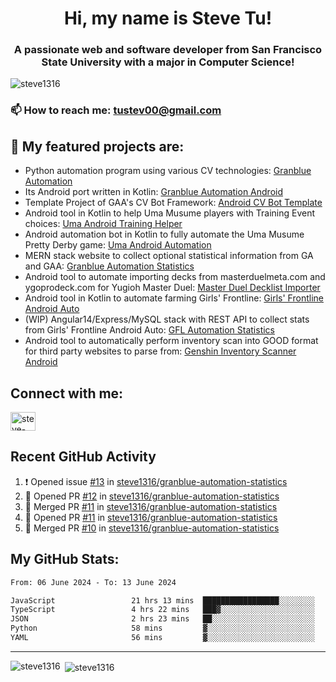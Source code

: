 <h1 align="center">Hi, my name is Steve Tu!</h1>
<h3 align="center">A passionate web and software developer from San Francisco State University with a major in Computer Science!</h3>

<p align="left"> <img src="https://komarev.com/ghpvc/?username=steve1316&label=Profile%20views&color=0e75b6&style=flat" alt="steve1316" /> </p>

### 📫 How to reach me: **tustev00@gmail.com**

## 🔭 My featured projects are:
- Python automation program using various CV technologies: [Granblue Automation](https://github.com/steve1316/granblue-automation-pyautogui)
- Its Android port written in Kotlin: [Granblue Automation Android](https://github.com/steve1316/granblue-automation-android)
- Template Project of GAA's CV Bot Framework: [Android CV Bot Template](https://github.com/steve1316/android-cv-bot-template)
- Android tool in Kotlin to help Uma Musume players with Training Event choices: [Uma Android Training Helper](https://github.com/steve1316/uma-android-training-helper)
- Android automation bot in Kotlin to fully automate the Uma Musume Pretty Derby game: [Uma Android Automation](https://github.com/steve1316/uma-android-automation)
- MERN stack website to collect optional statistical information from GA and GAA: [Granblue Automation Statistics](https://github.com/steve1316/granblue-automation-statistics)
- Android tool to automate importing decks from masterduelmeta.com and ygoprodeck.com for Yugioh Master Duel: [Master Duel Decklist Importer](https://github.com/steve1316/masterduel-android-decklist-importer)
- Android tool in Kotlin to automate farming Girls' Frontline: [Girls' Frontline Android Auto](https://github.com/steve1316/gfl-android-auto)
- (WIP) Angular14/Express/MySQL stack with REST API to collect stats from Girls' Frontline Android Auto: [GFL Automation Statistics](https://github.com/steve1316/gfl-automation-statistics)
- Android tool to automatically perform inventory scan into GOOD format for third party websites to parse from: [Genshin Inventory Scanner Android](https://github.com/steve1316/genshin-inventory-scanner-android)

## Connect with me:

<p align="left">
<a href="https://linkedin.com/in/steve-tu-370ba219b" target="blank"><img align="center" src="https://cdn.jsdelivr.net/npm/simple-icons@3.0.1/icons/linkedin.svg" alt="steve-tu-370ba219b" height="30" width="40" /></a>
</p>

## Recent GitHub Activity

<!--START_SECTION:activity-->
1. ❗️ Opened issue [#13](https://github.com/steve1316/granblue-automation-statistics/issues/13) in [steve1316/granblue-automation-statistics](https://github.com/steve1316/granblue-automation-statistics)
2. 💪 Opened PR [#12](https://github.com/steve1316/granblue-automation-statistics/pull/12) in [steve1316/granblue-automation-statistics](https://github.com/steve1316/granblue-automation-statistics)
3. 🎉 Merged PR [#11](https://github.com/steve1316/granblue-automation-statistics/pull/11) in [steve1316/granblue-automation-statistics](https://github.com/steve1316/granblue-automation-statistics)
4. 💪 Opened PR [#11](https://github.com/steve1316/granblue-automation-statistics/pull/11) in [steve1316/granblue-automation-statistics](https://github.com/steve1316/granblue-automation-statistics)
5. 🎉 Merged PR [#10](https://github.com/steve1316/granblue-automation-statistics/pull/10) in [steve1316/granblue-automation-statistics](https://github.com/steve1316/granblue-automation-statistics)
<!--END_SECTION:activity-->

## My GitHub Stats:

<!--START_SECTION:waka-->

```txt
From: 06 June 2024 - To: 13 June 2024

JavaScript                 21 hrs 13 mins  █████████████████░░░░░░░░   67.93 %
TypeScript                 4 hrs 22 mins   ███▓░░░░░░░░░░░░░░░░░░░░░   14.03 %
JSON                       2 hrs 23 mins   ██░░░░░░░░░░░░░░░░░░░░░░░   07.67 %
Python                     58 mins         ▓░░░░░░░░░░░░░░░░░░░░░░░░   03.12 %
YAML                       56 mins         ▓░░░░░░░░░░░░░░░░░░░░░░░░   03.01 %
```

<!--END_SECTION:waka-->

---

<p><img align="left" src="https://github-readme-stats.vercel.app/api/top-langs?username=steve1316&show_icons=true&locale=en&layout=compact&theme=radical" alt="steve1316" /></p>

<p>&nbsp;<img align="center" src="https://github-readme-stats.vercel.app/api?username=steve1316&show_icons=true&locale=en&count_private=true&theme=radical" alt="steve1316" /></p>
